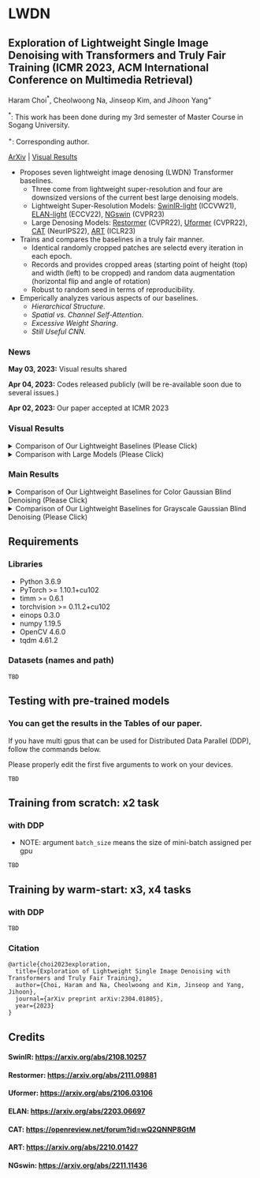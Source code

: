 # LWDN
## Exploration of Lightweight Single Image Denoising with Transformers and Truly Fair Training (ICMR 2023, ACM International Conference on Multimedia Retrieval)

Haram Choi<sup>*</sup>, Cheolwoong Na, Jinseop Kim, and Jihoon Yang<sup>+</sup>

<sup>*</sup>: This work has been done during my 3rd semester of Master Course in Sogang University.

<sup>+</sup>: Corresponding author.

[ArXiv](https://arxiv.org/abs/2304.01805) | [Visual Results](https://1drv.ms/f/s!AoUesdU_BVZritcF9FL05jkHOAkqCA?e=Ql685q)

- Proposes seven lightweight image denosing (LWDN) Transformer baselines.
  - Three come from lightweight super-resolution and four are downsized versions of the current best large denoising models.
  - Lightweight Super-Resolution Models: [SwinIR-light](https://arxiv.org/abs/2108.10257) (ICCVW21), [ELAN-light](https://arxiv.org/abs/2203.06697) (ECCV22), [NGswin](https://arxiv.org/abs/2211.11436) (CVPR23)
  - Large Denosing Models: [Restormer](https://arxiv.org/abs/2111.09881) (CVPR22), [Uformer](https://arxiv.org/abs/2106.03106) (CVPR22), [CAT](https://openreview.net/forum?id=wQ2QNNP8GtM) (NeurIPS22), [ART](https://arxiv.org/abs/2210.01427) (ICLR23)
- Trains and compares the baselines in a truly fair manner.
  - Identical randomly cropped patches are selectd every iteration in each epoch.
  - Records and provides cropped areas (starting point of height (top) and width (left) to be cropped) and random data augmentation (horizontal flip and angle of rotation)
  - Robust to random seed in terms of reproducibility.
- Emperically analyzes various aspects of our baselines.
  - _Hierarchical Structure_.
  - _Spatial vs. Channel Self-Attention_.
  - _Excessive Weight Sharing_.
  - _Still Useful CNN_.
  
### News
**May 03, 2023:** Visual results shared

**Apr 04, 2023:** Codes released publicly (will be re-available soon due to several issues.)

**Apr 02, 2023:** Our paper accepted at ICMR 2023

### Visual Results

<details>
<summary>Comparison of Our Lightweight Baselines (Please Click)</summary>

![001denoising_results](https://user-images.githubusercontent.com/69415453/229990361-53e7d0e4-969b-4539-8c91-214f61a3ceb2.png)

</details>

<details>
<summary>Comparison with Large Models (Please Click)</summary>

![002comp_with_large](https://user-images.githubusercontent.com/69415453/229990365-b7eae8f8-976c-4fca-a866-4c3cf26a922d.png)

</details>

### Main Results

<details>
<summary>Comparison of Our Lightweight Baselines for Color Gaussian Blind Denoising (Please Click)</summary>

![003color_denoising](https://user-images.githubusercontent.com/69415453/229990368-a77730fb-8ba7-493a-bdf8-0754f6eb46d4.png)

</details>

<details>
<summary>Comparison of Our Lightweight Baselines for Grayscale Gaussian Blind Denoising (Please Click)</summary>

![004gray_denoising](https://user-images.githubusercontent.com/69415453/229990371-93aee4d0-165f-489d-9170-65f10667fd60.png)

</details>

## Requirements

### Libraries
* Python 3.6.9
* PyTorch >= 1.10.1+cu102
* timm >= 0.6.1
* torchvision >= 0.11.2+cu102
* einops 0.3.0
* numpy 1.19.5
* OpenCV 4.6.0
* tqdm 4.61.2

### Datasets (names and path)

```
TBD
```

## Testing with pre-trained models
### You can get the results in the Tables of our paper.

If you have multi gpus that can be used for Distributed Data Parallel (DDP), follow the commands below.

Please properly edit the first five arguments to work on your devices.
```
TBD
```

## Training from scratch: x2 task
### with DDP
- NOTE: argument ```batch_size``` means the size of mini-batch assigned per gpu
```
TBD
```

## Training by warm-start: x3, x4 tasks
### with DDP
```
TBD
```

### Citation
```
@article{choi2023exploration,
  title={Exploration of Lightweight Single Image Denoising with Transformers and Truly Fair Training},
  author={Choi, Haram and Na, Cheolwoong and Kim, Jinseop and Yang, Jihoon},
  journal={arXiv preprint arXiv:2304.01805},
  year={2023}
}
```

## Credits
#### SwinIR: https://arxiv.org/abs/2108.10257
#### Restormer: https://arxiv.org/abs/2111.09881
#### Uformer: https://arxiv.org/abs/2106.03106
#### ELAN: https://arxiv.org/abs/2203.06697
#### CAT: https://openreview.net/forum?id=wQ2QNNP8GtM
#### ART: https://arxiv.org/abs/2210.01427
#### NGswin: https://arxiv.org/abs/2211.11436
